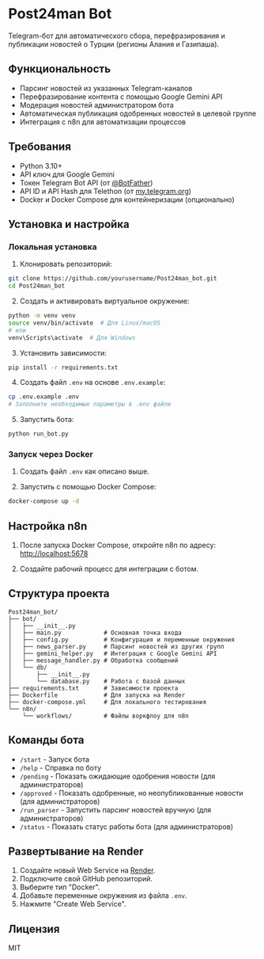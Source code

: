 # Post24man Bot

Telegram-бот для автоматического сбора, перефразирования и публикации новостей о Турции (регионы Алания и Газипаша).

## Функциональность

- Парсинг новостей из указанных Telegram-каналов
- Перефразирование контента с помощью Google Gemini API
- Модерация новостей администратором бота
- Автоматическая публикация одобренных новостей в целевой группе
- Интеграция с n8n для автоматизации процессов

## Требования

- Python 3.10+
- API ключ для Google Gemini
- Токен Telegram Bot API (от [@BotFather](https://t.me/BotFather))
- API ID и API Hash для Telethon (от [my.telegram.org](https://my.telegram.org))
- Docker и Docker Compose для контейнеризации (опционально)

## Установка и настройка

### Локальная установка

1. Клонировать репозиторий:
```bash
git clone https://github.com/yourusername/Post24man_bot.git
cd Post24man_bot
```

2. Создать и активировать виртуальное окружение:
```bash
python -m venv venv
source venv/bin/activate  # Для Linux/macOS
# или
venv\Scripts\activate  # Для Windows
```

3. Установить зависимости:
```bash
pip install -r requirements.txt
```

4. Создать файл `.env` на основе `.env.example`:
```bash
cp .env.example .env
# Заполните необходимые параметры в .env файле
```

5. Запустить бота:
```bash
python run_bot.py
```

### Запуск через Docker

1. Создать файл `.env` как описано выше.

2. Запустить с помощью Docker Compose:
```bash
docker-compose up -d
```

## Настройка n8n

1. После запуска Docker Compose, откройте n8n по адресу: [http://localhost:5678](http://localhost:5678)

2. Создайте рабочий процесс для интеграции с ботом.

## Структура проекта

```
Post24man_bot/
├── bot/
│   ├── __init__.py
│   ├── main.py            # Основная точка входа
│   ├── config.py          # Конфигурация и переменные окружения
│   ├── news_parser.py     # Парсинг новостей из других групп
│   ├── gemini_helper.py   # Интеграция с Google Gemini API
│   ├── message_handler.py # Обработка сообщений
│   └── db/
│       ├── __init__.py
│       └── database.py    # Работа с базой данных
├── requirements.txt       # Зависимости проекта
├── Dockerfile             # Для запуска на Render
├── docker-compose.yml     # Для локального тестирования
└── n8n/
    └── workflows/         # Файлы воркфлоу для n8n
```

## Команды бота

- `/start` - Запуск бота
- `/help` - Справка по боту
- `/pending` - Показать ожидающие одобрения новости (для администраторов)
- `/approved` - Показать одобренные, но неопубликованные новости (для администраторов)
- `/run_parser` - Запустить парсинг новостей вручную (для администраторов)
- `/status` - Показать статус работы бота (для администраторов)

## Развертывание на Render

1. Создайте новый Web Service на [Render](https://render.com/).
2. Подключите свой GitHub репозиторий.
3. Выберите тип "Docker".
4. Добавьте переменные окружения из файла `.env`.
5. Нажмите "Create Web Service".

## Лицензия

MIT 